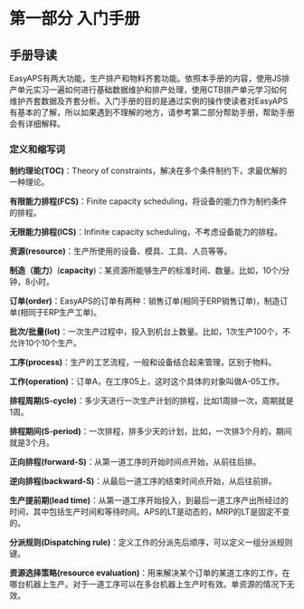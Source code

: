 # 第一部分 入门手册

## 手册导读

EasyAPS有两大功能，生产排产和物料齐套功能。依照本手册的内容，使用JS排产单元实习一遍如何进行基础数据维护和排产处理，使用CTB排产单元学习如何维护齐套数据及齐套分析。入门手册的目的是通过实例的操作使读者对EasyAPS有基本的了解，所以如果遇到不理解的地方，请参考第二部分帮助手册，帮助手册会有详细解释。

<h3>定义和缩写词</h3>

**制约理论(TOC)**：Theory of constraints，解决在多个条件制约下，求最优解的一种理论。

**有限能力排程(FCS)**：Finite capacity scheduling，将设备的能力作为制约条件的排程。

**无限能力排程(ICS)**：Infinite capacity scheduling，不考虑设备能力的排程。

**资源(resource)**：生产所使用的设备、模具、工具、人员等等。

**制造（能力）**(**capacity**)：某资源所能够生产的标准时间、数量。比如，10个/分钟，8小时。

**订单(order)**：EasyAPS的订单有两种：销售订单(相同于ERP销售订单)，制造订单(相同于ERP生产工单)。

**批次/批量(lot)**：一次生产过程中，投入到机台上数量。比如，1次生产100个，不允许10个10个生产。

**工序(process)**：生产的工艺流程，一般和设备结合起来管理，区别于物料。

**工作(operation)**：订单A，在工序05上，这时这个具体的对象叫做A-05工作。

**排程周期(S-cycle)**：多少天进行一次生产计划的排程，比如1周排一次，周期就是1周。

**排程期间(S-period)**：一次排程，排多少天的计划，比如，一次排3个月的，期间就是3个月。

**正向排程(forward-S)**：从第一道工序的开始时间点开始，从前往后排。

**逆向排程(backward-S)**：从最后一道工序的结束时间点开始，从后往前排。

**生产提前期(lead time)**：从第一道工序开始投入，到最后一道工序产出所经过的时间，其中包括生产时间和等待时间。APS的LT是动态的，MRP的LT是固定不变的。

**分派规则(Dispatching rule)**：定义工作的分派先后顺序，可以定义一组分派规则键。

**资源选择策略(resource evaluation)**：用来解决某个订单的某道工序的工作，在哪台机器上生产。对于一道工序可以在多台机器上生产时有效。单资源的情况下无效。
